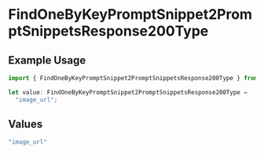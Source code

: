 # FindOneByKeyPromptSnippet2PromptSnippetsResponse200Type

## Example Usage

```typescript
import { FindOneByKeyPromptSnippet2PromptSnippetsResponse200Type } from "@orq-ai/node/models/operations";

let value: FindOneByKeyPromptSnippet2PromptSnippetsResponse200Type =
  "image_url";
```

## Values

```typescript
"image_url"
```